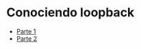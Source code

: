 # Conociendo loopback

- [Parte 1](https://github.com/Fblind/loopback-todo-example/blob/master/README-ES-Pt1.md)
- [Parte 2](https://github.com/Fblind/loopback-todo-example/blob/master/README-ES-Pt2.md)